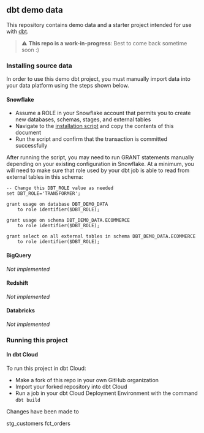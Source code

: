 ## dbt demo data

This repository contains demo data and a starter project intended
for use with [dbt](www.getdbt.com).

> :warning: **This repo is a work-in-progress**: Best to come back sometime soon :)

### Installing source data

In order to use this demo dbt project, you must manually import data
into your data platform using the steps shown below.

#### Snowflake

- Assume a ROLE in your Snowflake account that permits you to create new databases, schemas, stages, and external tables
- Navigate to the [installation script](https://raw.githubusercontent.com/dbt-labs/dbt-demo-data/main/scripts/snowflake.sql) and copy the contents of this document
- Run the script and confirm that the transaction is committed successfully

After running the script, you may need to run GRANT statements manually depending on your
existing configuration in Snowflake. At a minimum, you will need to make sure
that role used by your dbt job is able to read from external tables in this
schema:

```
-- Change this DBT_ROLE value as needed
set DBT_ROLE='TRANSFORMER';

grant usage on database DBT_DEMO_DATA
    to role identifier($DBT_ROLE);

grant usage on schema DBT_DEMO_DATA.ECOMMERCE
    to role identifier($DBT_ROLE);

grant select on all external tables in schema DBT_DEMO_DATA.ECOMMERCE
    to role identifier($DBT_ROLE);
```

#### BigQuery

_Not implemented_

#### Redshift

_Not implemented_

#### Databricks

_Not implemented_

### Running this project

#### In dbt Cloud

To run this project in dbt Cloud:

- Make a fork of this repo in your own GitHub organization
- Import your forked repository into dbt Cloud
- Run a job in your dbt Cloud Deployment Environment with the command `dbt build`

Changes have been made to

stg_customers
fct_orders
